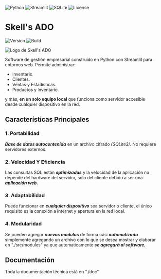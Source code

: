 <!-- Badges (ejemplo) -->
![Python](https://img.shields.io/badge/Python-3,13%2B-blue)
![Streamlit](https://img.shields.io/badge/Streamlit-1,13,0-FF4B4B)
![SQLite](https://img.shields.io/badge/SQLite-3-green)
![License](https://img.shields.io/badge/License-MIT-orange)

# Skell's ADO

![Version](https://img.shields.io/badge/Version-1,0,0-blueviolet)
![Build](https://img.shields.io/badge/Build-Unknown-brightgreen)

![Logo de Skell's ADO](./img/logo.png)

Software de gestión empresarial construido en Python con Streamlit para entornos web. Permite administrar:

- Inventario.
- Clientes.
- Ventas y Estadísticas.
- Productos y Inventario.

y más, **en un solo equipo local** que funciona como servidor accesible desde cualquier dispositivo en la red.

## Características Principales

### 1. Portabilidad
***Base de datos autocontenida*** en un archivo cifrado *(SQLite3)*. No requiere servidores externos.

### 2. Velocidad Y Eficiencia
Las consultas SQL están ***optimizadas*** y la velocidad de la aplicación no depende
del hardware del servidor, solo del cliente debido a ser una ***aplicación web.***

### 3. Adaptabilidad
Puede funcionar en ***cualquier dispositivo*** sea servidor o cliente, el único requisito es la conexión a internet y apertura en la red local.

### 4. Modularidad
Se pueden agregar ***nuevos modulos*** de forma cási ***automatizada*** simplemente agregando un archivo con lo que se desea mostrar y elaborar en "./src/modules" ya que automaticamente ***se agregará al software.***

## Documentación
Toda la documentación técnica está en "./doc"